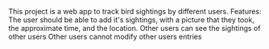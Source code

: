 This project is a web app to track bird sightings by different users.
Features:
The user should be able to add it's sightings, with a picture that they took, the approximate time, and the location. 
Other users can see the sightings of other users
Other users cannot modify other users entries

